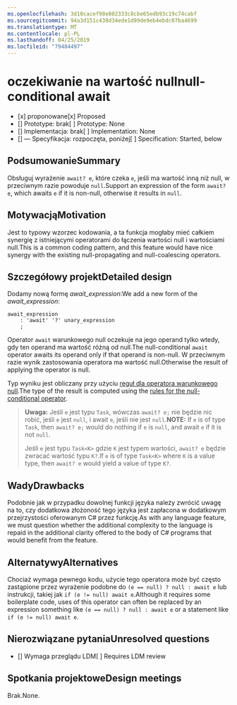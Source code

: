 ```yaml
---
ms.openlocfilehash: 3d10cacef98e802333c8cbe65edb93c19c74cabf
ms.sourcegitcommit: 94a3d151c438d34ede1d99de9eb4ebdc07ba4699
ms.translationtype: MT
ms.contentlocale: pl-PL
ms.lasthandoff: 04/25/2019
ms.locfileid: "79484497"
---
```

# <a name="null-conditional-await"></a><span data-ttu-id="981e1-101">oczekiwanie na wartość null</span><span class="sxs-lookup"><span data-stu-id="981e1-101">null-conditional await</span></span>

* <span data-ttu-id="981e1-102">[x] proponowane</span><span class="sxs-lookup"><span data-stu-id="981e1-102">[x] Proposed</span></span>
* <span data-ttu-id="981e1-103">[] Prototype: brak</span><span class="sxs-lookup"><span data-stu-id="981e1-103">[ ] Prototype: None</span></span>
* <span data-ttu-id="981e1-104">[] Implementacja: brak</span><span class="sxs-lookup"><span data-stu-id="981e1-104">[ ] Implementation: None</span></span>
* <span data-ttu-id="981e1-105">[] — Specyfikacja: rozpoczęta, poniżej</span><span class="sxs-lookup"><span data-stu-id="981e1-105">[ ] Specification: Started, below</span></span>

## <a name="summary"></a><span data-ttu-id="981e1-106">Podsumowanie</span><span class="sxs-lookup"><span data-stu-id="981e1-106">Summary</span></span>
[summary]: #summary

<span data-ttu-id="981e1-107">Obsługuj wyrażenie `await? e`, które czeka `e`, jeśli ma wartość inną niż null, w przeciwnym razie powoduje `null`.</span><span class="sxs-lookup"><span data-stu-id="981e1-107">Support an expression of the form `await? e`, which awaits `e` if it is non-null, otherwise it results in `null`.</span></span>

## <a name="motivation"></a><span data-ttu-id="981e1-108">Motywacją</span><span class="sxs-lookup"><span data-stu-id="981e1-108">Motivation</span></span>
[motivation]: #motivation

<span data-ttu-id="981e1-109">Jest to typowy wzorzec kodowania, a ta funkcja mogłaby mieć całkiem synergię z istniejącymi operatorami do łączenia wartości null i wartościami null.</span><span class="sxs-lookup"><span data-stu-id="981e1-109">This is a common coding pattern, and this feature would have nice synergy with the existing null-propagating and null-coalescing operators.</span></span>

## <a name="detailed-design"></a><span data-ttu-id="981e1-110">Szczegółowy projekt</span><span class="sxs-lookup"><span data-stu-id="981e1-110">Detailed design</span></span>
[design]: #detailed-design

<span data-ttu-id="981e1-111">Dodamy nową formę *await_expression*:</span><span class="sxs-lookup"><span data-stu-id="981e1-111">We add a new form of the *await_expression*:</span></span>

```antlr
await_expression
    : 'await' '?' unary_expression
    ;
```

<span data-ttu-id="981e1-112">Operator `await` warunkowego null oczekuje na jego operand tylko wtedy, gdy ten operand ma wartość różną od null.</span><span class="sxs-lookup"><span data-stu-id="981e1-112">The null-conditional `await` operator awaits its operand only if that operand is non-null.</span></span> <span data-ttu-id="981e1-113">W przeciwnym razie wynik zastosowania operatora ma wartość null.</span><span class="sxs-lookup"><span data-stu-id="981e1-113">Otherwise the result of applying the operator is null.</span></span>

<span data-ttu-id="981e1-114">Typ wyniku jest obliczany przy użyciu [reguł dla operatora warunkowego null](https://github.com/dotnet/csharplang/blob/master/spec/expressions.md#null-conditional-operator).</span><span class="sxs-lookup"><span data-stu-id="981e1-114">The type of the result is computed using the [rules for the null-conditional operator](https://github.com/dotnet/csharplang/blob/master/spec/expressions.md#null-conditional-operator).</span></span>

> <span data-ttu-id="981e1-115">**Uwaga:** Jeśli `e` jest typu `Task`, wówczas `await? e;` nie będzie nic robić, jeśli `e` jest `null`, i await `e`, jeśli nie jest `null`.</span><span class="sxs-lookup"><span data-stu-id="981e1-115">**NOTE:** If `e` is of type `Task`, then `await? e;` would do nothing if `e` is `null`, and await `e` if it is not `null`.</span></span>
>
> <span data-ttu-id="981e1-116">Jeśli `e` jest typu `Task<K>` gdzie `K` jest typem wartości, `await? e` będzie zwracać wartość typu `K?`.</span><span class="sxs-lookup"><span data-stu-id="981e1-116">If `e` is of type `Task<K>` where `K` is a value type, then `await? e` would yield a value of type `K?`.</span></span>

## <a name="drawbacks"></a><span data-ttu-id="981e1-117">Wady</span><span class="sxs-lookup"><span data-stu-id="981e1-117">Drawbacks</span></span>
[drawbacks]: #drawbacks

<span data-ttu-id="981e1-118">Podobnie jak w przypadku dowolnej funkcji języka należy zwrócić uwagę na to, czy dodatkowa złożoność tego języka jest zapłacona w dodatkowym przejrzystości oferowanym C# przez funkcję.</span><span class="sxs-lookup"><span data-stu-id="981e1-118">As with any language feature, we must question whether the additional complexity to the language is repaid in the additional clarity offered to the body of C# programs that would benefit from the feature.</span></span>

## <a name="alternatives"></a><span data-ttu-id="981e1-119">Alternatywy</span><span class="sxs-lookup"><span data-stu-id="981e1-119">Alternatives</span></span>
[alternatives]: #alternatives

<span data-ttu-id="981e1-120">Chociaż wymaga pewnego kodu, użycie tego operatora może być często zastąpione przez wyrażenie podobne do `(e == null) ? null : await e` lub instrukcji, takiej jak `if (e != null) await e`.</span><span class="sxs-lookup"><span data-stu-id="981e1-120">Although it requires some boilerplate code, uses of this operator can often be replaced by an expression something like `(e == null) ? null : await e` or a statement like `if (e != null) await e`.</span></span>

## <a name="unresolved-questions"></a><span data-ttu-id="981e1-121">Nierozwiązane pytania</span><span class="sxs-lookup"><span data-stu-id="981e1-121">Unresolved questions</span></span>
[unresolved]: #unresolved-questions

- <span data-ttu-id="981e1-122">[] Wymaga przeglądu LDM</span><span class="sxs-lookup"><span data-stu-id="981e1-122">[ ] Requires LDM review</span></span>

## <a name="design-meetings"></a><span data-ttu-id="981e1-123">Spotkania projektowe</span><span class="sxs-lookup"><span data-stu-id="981e1-123">Design meetings</span></span>

<span data-ttu-id="981e1-124">Brak.</span><span class="sxs-lookup"><span data-stu-id="981e1-124">None.</span></span>
